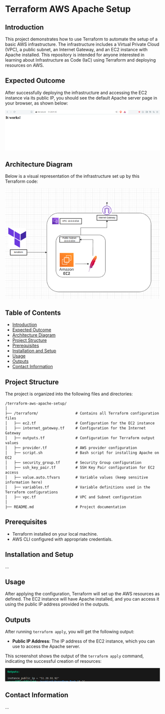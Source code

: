 # Terraform AWS Apache Setup

## Introduction

This project demonstrates how to use Terraform to automate the setup of a basic AWS infrastructure. The infrastructure includes a Virtual Private Cloud (VPC), a public subnet, an Internet Gateway, and an EC2 instance with Apache installed. This repository is intended for anyone interested in learning about Infrastructure as Code (IaC) using Terraform and deploying resources on AWS.

## Expected Outcome

After successfully deploying the infrastructure and accessing the EC2 instance via its public IP, you should see the default Apache server page in your browser, as shown below:

![Default Apache Server Page](Screenshots/apache-default-page.png)


## Architecture Diagram

Below is a visual representation of the infrastructure set up by this Terraform code:

![AWS Infrastructure Diagram](Screenshots/infrastructure-diagram.png)

## Table of Contents

- [Introduction](#introduction)
- [Expected Outcome](#expected-outcome)
- [Architecture Diagram](#architecture-diagram)
- [Project Structure](#project-structure)
- [Prerequisites](#prerequisites)
- [Installation and Setup](#installation-and-setup)
- [Usage](#usage)
- [Outputs](#outputs)
- [Contact Information](#contact-information)

## Project Structure

The project is organized into the following files and directories:

```plaintext
/terraform-aws-apache-setup/
│
├── /terraform/                 # Contains all Terraform configuration files
│   ├── ec2.tf                  # Configuration for the EC2 instance
│   ├── internet_gateway.tf     # Configuration for the Internet Gateway
│   ├── outputs.tf              # Configuration for Terraform output values
│   ├── provider.tf             # AWS provider configuration
│   ├── script.sh               # Bash script for installing Apache on EC2
│   ├── security_group.tf       # Security Group configuration
│   ├── ssh_key_pair.tf         # SSH Key Pair configuration for EC2 access
│   ├── value.auto.tfvars       # Variable values (keep sensitive information here)
│   ├── variables.tf            # Variable definitions used in the Terraform configurations
│   ├── vpc.tf                  # VPC and Subnet configuration
│
├── README.md                   # Project documentation

```
## Prerequisites

- Terraform installed on your local machine.
- AWS CLI configured with appropriate credentials.

## Installation and Setup

...

## Usage

After applying the configuration, Terraform will set up the AWS resources as defined. The EC2 instance will have Apache installed, and you can access it using the public IP address provided in the outputs.

## Outputs

After running `terraform apply`, you will get the following output:

- **Public IP Address**: The IP address of the EC2 instance, which you can use to access the Apache server.
  
This screenshot shows the output of the `terraform apply` command, indicating the successful creation of resources:

![Terraform Apply Output](Screenshots/terraform-apply-output.png)


## Contact Information

...
